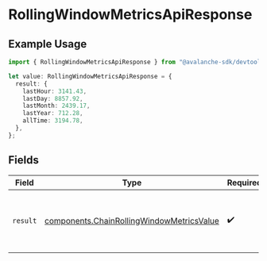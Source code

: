# RollingWindowMetricsApiResponse

## Example Usage

```typescript
import { RollingWindowMetricsApiResponse } from "@avalanche-sdk/devtools/models/components";

let value: RollingWindowMetricsApiResponse = {
  result: {
    lastHour: 3141.43,
    lastDay: 8857.92,
    lastMonth: 2439.17,
    lastYear: 712.28,
    allTime: 3194.78,
  },
};
```

## Fields

| Field                                                                                                  | Type                                                                                                   | Required                                                                                               | Description                                                                                            |
| ------------------------------------------------------------------------------------------------------ | ------------------------------------------------------------------------------------------------------ | ------------------------------------------------------------------------------------------------------ | ------------------------------------------------------------------------------------------------------ |
| `result`                                                                                               | [components.ChainRollingWindowMetricsValue](../../models/components/chainrollingwindowmetricsvalue.md) | :heavy_check_mark:                                                                                     | Array of current metrics values for different windows.                                                 |